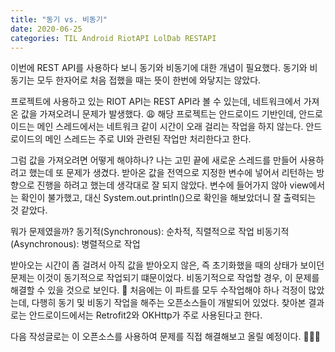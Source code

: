 ```yaml
---
title: "동기 vs. 비동기"
date: 2020-06-25
categories: TIL Android RiotAPI LolDab RESTAPI
---
```


이번에 REST API를 사용하다 보니 동기와 비동기에 대한 개념이 필요했다.
동기와 비동기는 모두 한자어로 처음 접했을 때는 뜻이 한번에 와닿지는 않았다.


프로젝트에 사용하고 있는 RIOT API는 REST API라 볼 수 있는데, 네트워크에서 가져온 값을 가져오려니 문제가 발생했다. 😩
해당 프로젝트는 안드로이드 기반인데, 안드로이드는 메인 스레드에서는 네트워크 같이 시간이 오래 걸리는 작업을 하지 않는다.
안드로이드의 메인 스레드는 주로 UI와 관련된 작업만 처리한다고 한다.


그럼 값을 가져오려면 어떻게 해야하나?
나는 고민 끝에 새로운 스레드를 만들어 사용하려고 했는데 또 문제가 생겼다.
받아온 값을 전역으로 지정한 변수에 넣어서 리턴하는 방향으로 진행을 하려고 했는데 생각대로 잘 되지 않았다.
변수에 들어가지 않아 view에서는 확인이 불가했고, 대신 System.out.println()으로 확인을 해보았더니 잘 출력되는 것 같았다.


뭐가 문제였을까?
동기적(Synchronous): 순차적, 직렬적으로 작업
비동기적(Asynchronous): 병렬적으로 작업


받아오는 시간이 좀 걸려서 아직 값을 받아오지 않은, 즉 초기화했을 때의 상태가 보이던 문제는 이것이 동기적으로 작업되기 떄문이었다.
비동기적으로 작업할 경우, 이 문제를 해결할 수 있을 것으로 보인다. 🙏
처음에는 이 파트를 모두 수작업해야 하나 걱정이 많았는데, 다행히 동기 및 비동기 작업을 해주는 오픈소스들이 개발되어 있었다.
찾아본 결과로는 안드로이드에서는 Retrofit2와 OKHttp가 주로 사용된다고 한다.


다음 작성글로는 이 오픈소스를 사용하여 문제를 직접 해결해보고 올릴 예정이다. 🙏🙏🙏
